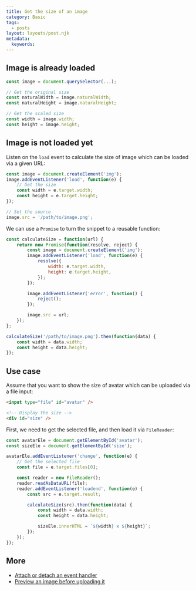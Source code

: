 ```yaml
---
title: Get the size of an image
category: Basic
tags:
  - posts
layout: layouts/post.njk
metadata:
  keywords:
---
```


## Image is already loaded

```js
const image = document.querySelector(...);

// Get the original size
const naturalWidth = image.naturalWidth;
const naturalHeight = image.naturalHeight;

// Get the scaled size
const width = image.width;
const height = image.height;
```

## Image is not loaded yet

Listen on the `load` event to calculate the size of image which can be loaded via a given URL:

```js
const image = document.createElement('img');
image.addEventListener('load', function(e) {
    // Get the size
    const width = e.target.width;
    const height = e.target.height;
});

// Set the source
image.src = '/path/to/image.png';
```

We can use a `Promise` to turn the snippet to a reusable function:

```js
const calculateSize = function(url) {
    return new Promise(function(resolve, reject) {
        const image = document.createElement('img');
        image.addEventListener('load', function(e) {
            resolve({
                width: e.target.width,
                height: e.target.height,
            });
        });

        image.addEventListener('error', function() {
            reject();
        });

        image.src = url;
    });
};

calculateSize('/path/to/image.png').then(function(data) {
    const width = data.width;
    const height = data.height;
});
```

## Use case

Assume that you want to show the size of avatar which can be uploaded via a file input:

```html
<input type="file" id="avatar" />

<!-- Display the size -->
<div id="size" />
```

First, we need to get the selected file, and then load it via `FileReader`:

```js
const avatarEle = document.getElementById('avatar');
const sizeEle = document.getElementById('size');

avatarEle.addEventListener('change', function(e) {
    // Get the selected file
    const file = e.target.files[0];

    const reader = new FileReader();
    reader.readAsDataURL(file);
    reader.addEventListener('loadend', function(e) {
        const src = e.target.result;

        calculateSize(src).then(function(data) {
            const width = data.width;
            const height = data.height;

            sizeEle.innerHTML = `${width} x ${height}`;
        });
    });
});
```

## More

* [Attach or detach an event handler](/attach-or-detach-an-event-handler)
* [Preview an image before uploading it](/preview-an-image-before-uploading-it)